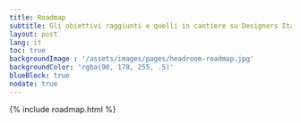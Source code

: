 ```yaml
---
title: Roadmap
subtitle: Gli obiettivi raggiunti e quelli in cantiere su Designers Italia.
layout: post
lang: it
toc: true
backgroundImage : '/assets/images/pages/headroom-roadmap.jpg'
backgroundColor: 'rgba(90, 178, 255, .5)'
blueBlock: true
nodate: true
---
```

{% include roadmap.html %}
